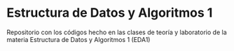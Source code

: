 # Estructura de Datos y Algoritmos 1
Repositorio con los códigos hecho en las clases de teoría y laboratorio de la materia Estructura de Datos y Algoritmos 1 (EDA1)